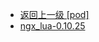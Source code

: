 - [返回上一级 [pod]](page/服务部署/Nginx/模板/nginx-1.24.0/Openresty/openresty-1.21.4.3-win64/pod/)
- [ngx_lua-0.10.25](page/服务部署/Nginx/模板/nginx-1.24.0/Openresty/openresty-1.21.4.3-win64/pod/ngx_lua-0.10.25/)
